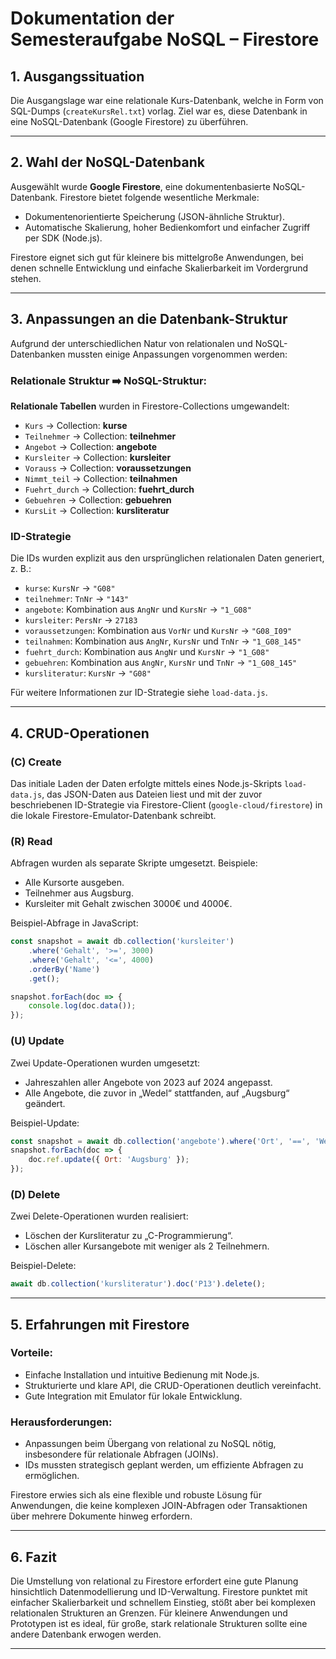 # Dokumentation der Semesteraufgabe NoSQL – Firestore

## 1. Ausgangssituation

Die Ausgangslage war eine relationale Kurs-Datenbank, welche in Form von SQL-Dumps (`createKursRel.txt`) vorlag. 
Ziel war es, diese Datenbank in eine NoSQL-Datenbank (Google Firestore) zu überführen.

---

## 2. Wahl der NoSQL-Datenbank

Ausgewählt wurde **Google Firestore**, eine dokumentenbasierte NoSQL-Datenbank. 
Firestore bietet folgende wesentliche Merkmale:

* Dokumentenorientierte Speicherung (JSON-ähnliche Struktur).
* Automatische Skalierung, hoher Bedienkomfort und einfacher Zugriff per SDK (Node.js).

Firestore eignet sich gut für kleinere bis mittelgroße Anwendungen, bei denen schnelle 
Entwicklung und einfache Skalierbarkeit im Vordergrund stehen.

---

## 3. Anpassungen an die Datenbank-Struktur

Aufgrund der unterschiedlichen Natur von relationalen und NoSQL-Datenbanken mussten einige Anpassungen 
vorgenommen werden:

### Relationale Struktur ➡️ NoSQL-Struktur:

**Relationale Tabellen** wurden in Firestore-Collections umgewandelt:

* `Kurs` → Collection: **kurse**
* `Teilnehmer` → Collection: **teilnehmer**
* `Angebot` → Collection: **angebote**
* `Kursleiter` → Collection: **kursleiter**
* `Vorauss` → Collection: **voraussetzungen**
* `Nimmt_teil` → Collection: **teilnahmen**
* `Fuehrt_durch` → Collection: **fuehrt\_durch**
* `Gebuehren` → Collection: **gebuehren**
* `KursLit` → Collection: **kursliteratur**

### ID-Strategie

Die IDs wurden explizit aus den ursprünglichen relationalen Daten generiert, z. B.:

* `kurse`: `KursNr` → `"G08"`
* `teilnehmer`: `TnNr` → `"143"`
* `angebote`: Kombination aus `AngNr` und `KursNr` → `"1_G08"`
* `kursleiter`: `PersNr` → `27183`
* `voraussetzungen`: Kombination aus `VorNr` und `KursNr` → `"G08_I09"`
* `teilnahmen`: Kombination aus `AngNr`, `KursNr` und `TnNr` → `"1_G08_145"`
* `fuehrt_durch`: Kombination aus `AngNr` und `KursNr` → `"1_G08"`
* `gebuehren`: Kombination aus `AngNr`, `KursNr` und `TnNr` → `"1_G08_145"`
* `kursliteratur`: `KursNr` → `"G08"`

Für weitere Informationen zur ID-Strategie siehe `load-data.js`.

---

## 4. CRUD-Operationen

### (C) Create

Das initiale Laden der Daten erfolgte mittels eines Node.js-Skripts `load-data.js`, das JSON-Daten aus 
Dateien liest und mit der zuvor beschriebenen ID-Strategie via Firestore-Client (`google-cloud/firestore`) in die 
lokale Firestore-Emulator-Datenbank schreibt.

### (R) Read

Abfragen wurden als separate Skripte umgesetzt. Beispiele:

* Alle Kursorte ausgeben.
* Teilnehmer aus Augsburg.
* Kursleiter mit Gehalt zwischen 3000€ und 4000€.

Beispiel-Abfrage in JavaScript:

```javascript
const snapshot = await db.collection('kursleiter')
    .where('Gehalt', '>=', 3000)
    .where('Gehalt', '<=', 4000)
    .orderBy('Name')
    .get();

snapshot.forEach(doc => {
    console.log(doc.data());
});
```

### (U) Update

Zwei Update-Operationen wurden umgesetzt:

* Jahreszahlen aller Angebote von 2023 auf 2024 angepasst.
* Alle Angebote, die zuvor in „Wedel“ stattfanden, auf „Augsburg“ geändert.

Beispiel-Update:

```javascript
const snapshot = await db.collection('angebote').where('Ort', '==', 'Wedel').get();
snapshot.forEach(doc => {
    doc.ref.update({ Ort: 'Augsburg' });
});
```

### (D) Delete

Zwei Delete-Operationen wurden realisiert:

* Löschen der Kursliteratur zu „C-Programmierung“.
* Löschen aller Kursangebote mit weniger als 2 Teilnehmern.

Beispiel-Delete:

```javascript
await db.collection('kursliteratur').doc('P13').delete();
```

---

## 5. Erfahrungen mit Firestore

### Vorteile:

* Einfache Installation und intuitive Bedienung mit Node.js.
* Strukturierte und klare API, die CRUD-Operationen deutlich vereinfacht.
* Gute Integration mit Emulator für lokale Entwicklung.

### Herausforderungen:

* Anpassungen beim Übergang von relational zu NoSQL nötig, insbesondere für relationale Abfragen (JOINs).
* IDs mussten strategisch geplant werden, um effiziente Abfragen zu ermöglichen.

Firestore erwies sich als eine flexible und robuste Lösung für Anwendungen, die keine komplexen 
JOIN-Abfragen oder Transaktionen über mehrere Dokumente hinweg erfordern.

---

## 6. Fazit

Die Umstellung von relational zu Firestore erfordert eine gute Planung hinsichtlich Datenmodellierung 
und ID-Verwaltung. Firestore punktet mit einfacher Skalierbarkeit und schnellem Einstieg, stößt aber bei 
komplexen relationalen Strukturen an Grenzen. Für kleinere Anwendungen und Prototypen ist es ideal, für große, 
stark relationale Strukturen sollte eine andere Datenbank erwogen werden.

---
